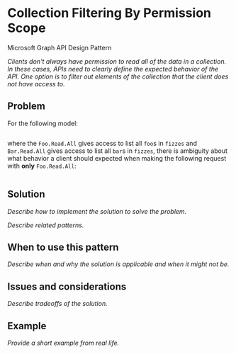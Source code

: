# Collection Filtering By Permission Scope

Microsoft Graph API Design Pattern

*Clients don't always have permission to read all of the data in a collection. In these cases, APIs need to clearly define the expected behavior of the API. One option is to filter out elements of the collection that the client does not have access to.*


## Problem

For the following model:

```xml
```

where the `Foo.Read.All` gives access to list all `foo`s in `fizzes` and `Bar.Read.All` gives access to list all `bar`s in `fizzes`, there is ambiguity about what behavior a client should expected when making the following request with **only** `Foo.Read.All`:

```http
```

## Solution

*Describe how to implement the solution to solve the problem.*

*Describe related patterns.*

## When to use this pattern

*Describe when and why the solution is applicable and when it might not be.*

## Issues and considerations

*Describe tradeoffs of the solution.*

## Example

*Provide a short example from real life.*

